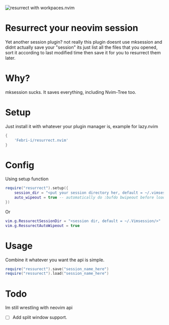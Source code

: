 ![resurrect with workpaces.nvim](https://i.imgur.com/bTKtA7v.gif)

# Resurrect your neovim session

Yet another session plugin? not really this plugin doesnt use mksession and didnt actually save your "session" its just list all the files that you opened, sort it according to last modified time then save it for you to resurrect them later.

# Why?

mksession sucks. It saves everything, including Nvim-Tree too.

# Setup

Just install it with whatever your plugin manager is, example for lazy.nvim

```lua
{
    'Febri-i/resurrect.nvim'
}
```

# Config

Using setup function

```lua
require("resurrect").setup({
    session_dir = "<put your session directory her, default = ~/.vimsession/>",
    auto_wipeout = true -- automatically do :bufdo bwipeout before loading session
})
```

Or

```lua
vim.g.RessurectSessionDir = "<session dir, default = ~/.Vimsession/>"
vim.g.RessurectAutoWipeout = true
```

# Usage

Combine it whatever you want the api is simple.

```lua
require("ressurect").save("session_name_here")
require("ressurect").load("session_name_here")
```

# Todo

Im still wrestling with neovim api

- [ ] Add split window support.
